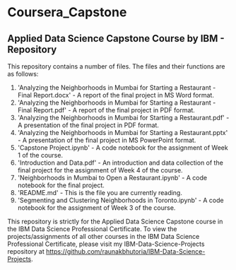 # Coursera_Capstone
## Applied Data Science Capstone Course by IBM - Repository

This repository contains a number of files. The files and their functions are as follows:
1) 'Analyzing the Neighborhoods in Mumbai for Starting a Restaurant - Final Report.docx' - A report of the final project in MS Word format.
2) 'Analyzing the Neighborhoods in Mumbai for Starting a Restaurant - Final Report.pdf' - A report of the final project in PDF format.
3) 'Analyzing the Neighborhoods in Mumbai for Starting a Restaurant.pdf' - A presentation of the final project in PDF format.
4) 'Analyzing the Neighborhoods in Mumbai for Starting a Restaurant.pptx' - A presentation of the final project in MS PowerPoint format.
5) 'Capstone Project.ipynb' - A code notebook for the assignment of Week 1 of the course.
6) 'Introduction and Data.pdf' - An introduction and data collection of the final project for the assignment of Week 4 of the course.
7) 'Neighborhoods in Mumbai to Open a Restaurant.ipynb' - A code notebook for the final project.
8) 'README.md' - This is the file you are currently reading.
9) 'Segmenting and Clustering Neighborhoods in Toronto.ipynb' - A code notebook for the assignment of Week 3 of the course.


This repository is strictly for the Applied Data Science Capstone course in the IBM Data Science Professional Certificate. To view the projects/assignments of all other courses in the IBM Data Science Professional Certificate, please visit my IBM-Data-Science-Projects repository at https://github.com/raunakbhutoria/IBM-Data-Science-Projects.
